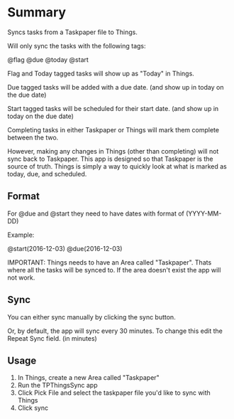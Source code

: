 # Summary

Syncs tasks from a Taskpaper file to Things. 

Will only sync the tasks with the following tags:

@flag
@due
@today
@start

Flag and Today tagged tasks will show up as "Today" in Things.

Due tagged tasks will be added with a due date. (and show up in today on the due date)

Start tagged tasks will be scheduled for their start date. (and show up in today on the due date)

Completing tasks in either Taskpaper or Things will mark them complete between the two.

However, making any changes in Things (other than completing) will not sync back to Taskpaper. This app is designed so that Taskpaper is the source of truth. Things is simply a way to quickly look at what is marked as today, due, and scheduled.

## Format

For @due and @start they need to have dates with format of (YYYY-MM-DD)

Example:

@start(2016-12-03)
@due(2016-12-03)

IMPORTANT: Things needs to have an Area called "Taskpaper". Thats where all the tasks will be synced to. If the area doesn't exist the app will not work.

## Sync

You can either sync manually by clicking the sync button.

Or, by default, the app will sync every 30 minutes. To change this edit the Repeat Sync field. (in minutes)

## Usage

1. In Things, create a new Area called "Taskpaper"
2. Run the TPThingsSync app
3. Click Pick File and select the taskpaper file you'd like to sync with Things
4. Click sync

